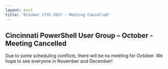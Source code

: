 ```yaml
---
layout: post
title: 'October 17th 2017 - Meeting Cancelled'
---
```


## Cincinnati PowerShell User Group – October - Meeting Cancelled

Due to some scheduling conflicts, there will be no meeting for October. We hope to see everyone in November and December!